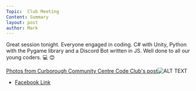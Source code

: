 ```yaml
---
Topic:  Club Meeting
Content: Summary
layout: post
author: Mark
---
```

Great session tonight. Everyone engaged in coding. C# with Unity, Python with the Pygame library and a Discord Bot written in JS. Well done to all our young coders. 💻 😊

[Photos from Curborough Community Centre Code Club's post](https://www.facebook.com/720665616418529/posts/824836082668148)![ALT TEXT](https://scontent.fbhx6-1.fna.fbcdn.net/v/t39.30808-6/381345940_824836139334809_3888447258331693292_n.jpg?stp=cp1_dst-jpg_p720x720&_nc_cat=109&ccb=1-7&_nc_sid=5614bc&_nc_ohc=X5KBZIgG10kAX86Jd4k&_nc_oc=AQkZDuMUJdGiE34W77og1ZRb7C9-Lixwmx_fAWRnWJRGelVUU6kIlmgQ1U7AES6kCGQ&_nc_ht=scontent.fbhx6-1.fna&edm=AKK4YLsEAAAA&oh=00_AfBlwj-y5uXGf39CydkByIxBx1uvI8eA0sEwfalJwXxfEA&oe=652B5CDC)

* [Facebook Link](https://www.facebook.com/720665616418529/posts/824836082668148)


